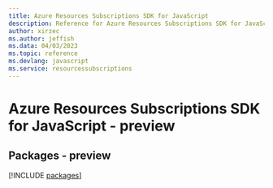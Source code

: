 ```yaml
---
title: Azure Resources Subscriptions SDK for JavaScript
description: Reference for Azure Resources Subscriptions SDK for JavaScript
author: xirzec
ms.author: jeffish
ms.data: 04/03/2023
ms.topic: reference
ms.devlang: javascript
ms.service: resourcessubscriptions
---
```

# Azure Resources Subscriptions SDK for JavaScript - preview
## Packages - preview
[!INCLUDE [packages](resources-subscriptions-index.md)]